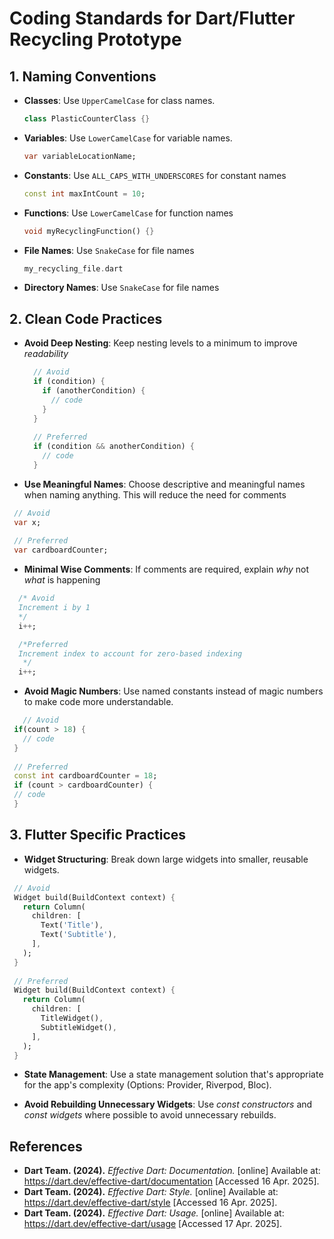 # Coding Standards for Dart/Flutter Recycling Prototype

## 1. Naming Conventions

- **Classes**: Use `UpperCamelCase` for class names.
  ```dart
  class PlasticCounterClass {}
  ```

- **Variables**: Use `LowerCamelCase` for variable names.
  ```dart
  var variableLocationName;
  ```

- **Constants**: Use `ALL_CAPS_WITH_UNDERSCORES` for constant names
  ```dart
  const int maxIntCount = 10;
  ```

- **Functions**: Use `LowerCamelCase` for function names
  ```dart
  void myRecyclingFunction() {}
  ```

- **File Names**: Use `SnakeCase` for file names
  ```dart
  my_recycling_file.dart
  ```

- **Directory Names**: Use `SnakeCase` for file names

## 2. Clean Code Practices

- **Avoid Deep Nesting**: Keep nesting levels to a minimum to improve _readability_
  ```dart
    // Avoid
    if (condition) {
      if (anotherCondition) {
        // code
      }
    }
    
    // Preferred
    if (condition && anotherCondition) {
      // code
    }
  ```
- **Use Meaningful Names**: Choose descriptive and meaningful names when naming anything. This will reduce the need for comments
 ```dart
  // Avoid
  var x;
  
  // Preferred
  var cardboardCounter;
  ```
- **Minimal Wise Comments**: If comments are required, explain _why_ not _what_ is happening
```dart
  /* Avoid
  Increment i by 1
  */
  i++;

  /*Preferred
  Increment index to account for zero-based indexing
   */
  i++; 
```

- **Avoid Magic Numbers**: Use named constants instead of magic numbers to make code more understandable.
 ```dart
    // Avoid
  if(count > 18) {
    // code
  }
  
  // Preferred
  const int cardboardCounter = 18;
  if (count > cardboardCounter) {
  // code
  }
  ```
## 3. Flutter Specific Practices
- **Widget Structuring**: Break down large widgets into smaller, reusable widgets.
 ```dart
  // Avoid
  Widget build(BuildContext context) {
    return Column(
      children: [
        Text('Title'),
        Text('Subtitle'),
      ],
    );
  }
  
  // Preferred
  Widget build(BuildContext context) {
    return Column(
      children: [
        TitleWidget(),
        SubtitleWidget(),
      ],
    );
  }
  ```
- **State Management**: Use a state management solution that's appropriate for the app's complexity (Options: Provider, Riverpod, Bloc).

- **Avoid Rebuilding Unnecessary Widgets**: Use _const constructors_ and _const widgets_ where possible to avoid unnecessary rebuilds.

## References 
- **Dart Team. (2024).** _Effective Dart: Documentation._ [online] Available at: https://dart.dev/effective-dart/documentation [Accessed 16 Apr. 2025].
- **Dart Team. (2024).** _Effective Dart: Style._ [online] Available at: https://dart.dev/effective-dart/style [Accessed 16 Apr. 2025].
- **Dart Team. (2024).** _Effective Dart: Usage._ [online] Available at: https://dart.dev/effective-dart/usage [Accessed 17 Apr. 2025].
